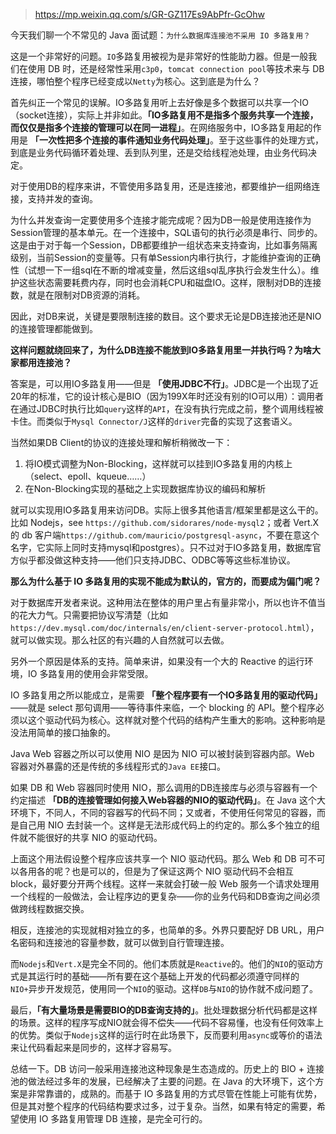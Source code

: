 > https://mp.weixin.qq.com/s/GR-GZ117Es9AbPfr-GcOhw



今天我们聊一个不常见的 Java 面试题：`为什么数据库连接池不采用 IO 多路复用？`

这是一个非常好的问题。`IO`多路复用被视为是非常好的性能助力器。但是一般我们在使用 DB 时，还是经常性采用`c3p0`，`tomcat connection pool`等技术来与 DB 连接，哪怕整个程序已经变成以`Netty`为核心。这到底是为什么？

首先纠正一个常见的误解。IO多路复用听上去好像是多个数据可以共享一个IO（socket连接），实际上并非如此。**「IO多路复用不是指多个服务共享一个连接，而仅仅是指多个连接的管理可以在同一进程」**。在网络服务中，IO多路复用起的作用是 **「一次性把多个连接的事件通知业务代码处理」**。至于这些事件的处理方式，到底是业务代码循环着处理、丢到队列里，还是交给线程池处理，由业务代码决定。

对于使用DB的程序来讲，不管使用多路复用，还是连接池，都要维护一组网络连接，支持并发的查询。

为什么并发查询一定要使用多个连接才能完成呢？因为DB一般是使用连接作为Session管理的基本单元。在一个连接中，SQL语句的执行必须是串行、同步的。这是由于对于每一个Session，DB都要维护一组状态来支持查询，比如事务隔离级别，当前Session的变量等。只有单Session内串行执行，才能维护查询的正确性（试想一下一组sql在不断的增减变量，然后这组sql乱序执行会发生什么）。维护这些状态需要耗费内存，同时也会消耗CPU和磁盘IO。这样，限制对DB的连接数，就是在限制对DB资源的消耗。

因此，对DB来说，关键是要限制连接的数目。这个要求无论是DB连接池还是NIO的连接管理都能做到。



**这样问题就绕回来了，为什么DB连接不能放到IO多路复用里一并执行吗？为啥大家都用连接池？**

答案是，可以用IO多路复用——但是 **「使用JDBC不行」**。JDBC是一个出现了近20年的标准，它的设计核心是BIO（因为199X年时还没有别的IO可以用）：调用者在通过JDBC时执行比如`query`这样的`API`，在没有执行完成之前，整个调用线程被卡住。而类似于`Mysql Connector/J`这样的`driver`完备的实现了这套语义。

当然如果DB Client的协议的连接处理和解析稍微改一下：

1. 将IO模式调整为Non-Blocking，这样就可以挂到IO多路复用的内核上（select、epoll、kqueue……）
2. 在Non-Blocking实现的基础之上实现数据库协议的编码和解析

就可以实现用IO多路复用来访问DB。实际上很多其他语言/框架里都是这么干的。比如 Nodejs，see `https://github.com/sidorares/node-mysql2`；或者 Vert.X 的 db 客户端`https://github.com/mauricio/postgresql-async`，不要在意这个名字，它实际上同时支持mysql和postgres）。只不过对于IO多路复用，数据库官方似乎都没做这种支持——他们只支持JDBC、ODBC等等这些标准协议。



**那么为什么基于 IO 多路复用的实现不能成为默认的，官方的，而要成为偏门呢？**

对于数据库开发者来说。这种用法在整体的用户里占有量非常小，所以也许不值当的花大力气。只需要把协议写清楚（比如`https://dev.mysql.com/doc/internals/en/client-server-protocol.html`），就可以做实现。那么社区的有兴趣的人自然就可以去做。

另外一个原因是体系的支持。简单来讲，如果没有一个大的 Reactive 的运行环境，IO 多路复用的使用会非常受限。

IO 多路复用之所以能成立，是需要 **「整个程序要有一个IO多路复用的驱动代码」**——就是 select 那句调用——等待事件来临，一个 blocking 的 API。整个程序必须以这个驱动代码为核心。这样就对整个代码的结构产生重大的影响。这种影响是没法用简单的接口抽象的。

Java Web 容器之所以可以使用 NIO 是因为 NIO 可以被封装到容器内部。Web 容器对外暴露的还是传统的多线程形式的`Java EE`接口。

如果 DB 和 Web 容器同时使用 NIO，那么调用的DB连接库与必须与容器有一个约定描述 **「DB的连接管理如何接入Web容器的NIO的驱动代码」**。在 Java 这个大环境下，不同人，不同的容器写的代码不同；又或者，不使用任何常见的容器，而是自己用 NIO 去封装一个。这样是无法形成代码上的约定的。那么多个独立的组件就不能很好的共享 NIO 的驱动代码。

上面这个用法假设整个程序应该共享一个 NIO 驱动代码。那么 Web 和 DB 可不可以各用各的呢？也是可以的，但是为了保证这两个 NIO 驱动代码不会相互 block，最好要分开两个线程。这样一来就会打破一般 Web 服务一个请求处理用一个线程的一般做法，会让程序边的更复杂——你的业务代码和DB查询之间必须做跨线程数据交换。

相反，连接池的实现就相对独立的多，也简单的多。外界只要配好 DB URL，用户名密码和连接池的容量参数，就可以做到自行管理连接。

而`Nodejs`和`Vert.X`是完全不同的。他们本质就是`Reactive`的。他们的`NIO`的驱动方式是其运行时的基础——所有要在这个基础上开发的代码都必须遵守同样的`NIO+`异步开发规范，使用同一个`NIO`的驱动。这样`DB`与`NIO`的协作就不成问题了。

最后，**「有大量场景是需要BIO的DB查询支持的」**。批处理数据分析代码都是这样的场景。这样的程序写成NIO就会得不偿失——代码不容易懂，也没有任何效率上的优势。类似于`Nodejs`这样的运行时在此场景下，反而要利用`async`或等价的语法来让代码看起来是同步的，这样才容易写。



总结一下。DB 访问一般采用连接池这种现象是生态造成的。历史上的 BIO + 连接池的做法经过多年的发展，已经解决了主要的问题。在 Java 的大环境下，这个方案是非常靠谱的，成熟的。而基于 IO 多路复用的方式尽管在性能上可能有优势，但是其对整个程序的代码结构要求过多，过于复杂。当然，如果有特定的需要，希望使用 IO 多路复用管理 DB 连接，是完全可行的。